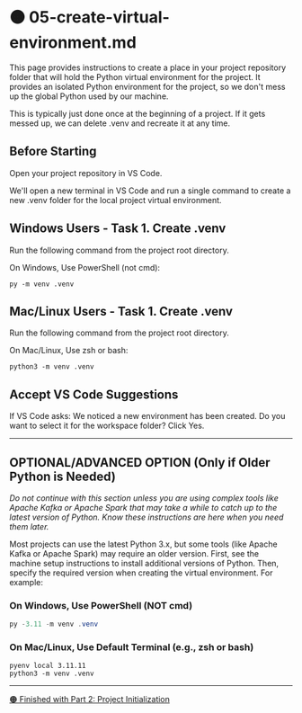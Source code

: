 # 🟠 05-create-virtual-environment.md

This page provides instructions to create a place in your project repository folder that will hold the Python virtual environment for the project. 
It provides an isolated Python environment for the project, so we don't mess up the global Python used by our machine. 

This is typically just done once at the beginning of a project.
If it gets messed up, we can delete .venv and recreate it at any time. 


## Before Starting

Open your project repository in VS Code. 

We'll open a new terminal in VS Code and run a single command to create a new .venv folder for the local project virtual environment.

## Windows Users - Task 1. Create .venv

Run the following command from the project root directory.
 
On Windows, Use PowerShell (not cmd):

```shell
py -m venv .venv
```

## Mac/Linux Users - Task 1. Create .venv

Run the following command from the project root directory.

On Mac/Linux, Use zsh or bash:

```shell
python3 -m venv .venv
```

## Accept VS Code Suggestions

If VS Code asks: We noticed a new environment has been created. 
Do you want to select it for the workspace folder?
Click Yes. 

---

## OPTIONAL/ADVANCED OPTION (Only if Older Python is Needed)

*Do not continue with this section unless you are using complex tools like Apache Kafka or Apache Spark that may take a while to catch up to the latest version of Python. Know these instructions are here when you need them later.*

Most projects can use the latest Python 3.x, but some tools (like Apache Kafka or Apache Spark) may require an older version.
First, see the machine setup instructions to install additional versions of Python. 
Then, specify the required version when creating the virtual environment. 
For example:

### On Windows, Use PowerShell (NOT cmd)

```powershell
py -3.11 -m venv .venv
```

### On Mac/Linux, Use Default Terminal (e.g., zsh or bash)

```shell
pyenv local 3.11.11
python3 -m venv .venv
```

---

[🟠 Finished with Part 2: Project Initialization](PROJECT-INITIALIZATION.md)
